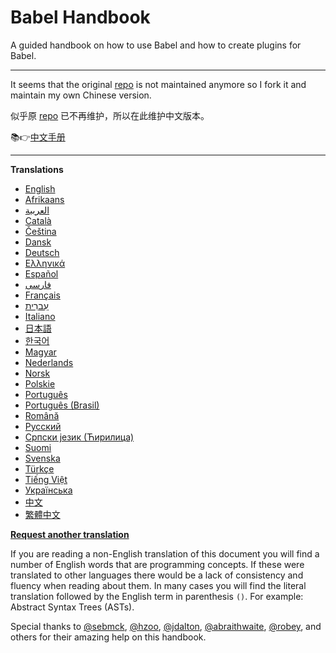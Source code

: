 # Babel Handbook

A guided handbook on how to use Babel and how to create plugins for Babel.

---

It seems that the original [repo](https://github.com/jamiebuilds/babel-handbook) is not maintained anymore so I fork it and maintain my own Chinese version.

似乎原 [repo](https://github.com/jamiebuilds/babel-handbook) 已不再维护，所以在此维护中文版本。

📚👉[中文手册](https://github.com/thejameskyle/babel-handbook/tree/master/translations/zh-Hans/user-handbook.md)

---

**Translations**

- [English](https://github.com/thejameskyle/babel-handbook/tree/master/translations/en/README.md)
- [Afrikaans](https://github.com/thejameskyle/babel-handbook/tree/master/translations/af/README.md)
- [العربية](https://github.com/thejameskyle/babel-handbook/tree/master/translations/ar/README.md)
- [Català](https://github.com/thejameskyle/babel-handbook/tree/master/translations/ca/README.md)
- [Čeština](https://github.com/thejameskyle/babel-handbook/tree/master/translations/cs/README.md)
- [Dansk](https://github.com/thejameskyle/babel-handbook/tree/master/translations/da/README.md)
- [Deutsch](https://github.com/thejameskyle/babel-handbook/tree/master/translations/de/README.md)
- [Ελληνικά](https://github.com/thejameskyle/babel-handbook/tree/master/translations/el/README.md)
- [Español](https://github.com/thejameskyle/babel-handbook/tree/master/translations/es-ES/README.md)
- [فارسی](https://github.com/thejameskyle/babel-handbook/tree/master/translations/fa-IR/README.md)
- [Français](https://github.com/thejameskyle/babel-handbook/tree/master/translations/fr/README.md)
- [עִברִית](https://github.com/thejameskyle/babel-handbotree/master/ok/translations/he/README.md)
- [Italiano](https://github.com/thejameskyle/babel-handbook/tree/master/translations/it/README.md)
- [日本語](https://github.com/thejameskyle/babel-handbook/tree/master/translations/ja/README.md)
- [한국어](https://github.com/thejameskyle/babel-handbook/tree/master/translations/ko/README.md)
- [Magyar](https://github.com/thejameskyle/babel-handbook/tree/master/translations/hu/README.md)
- [Nederlands](https://github.com/thejameskyle/babel-handbook/tree/master/translations/nl/README.md)
- [Norsk](https://github.com/thejameskyle/babel-handbook/tree/master/translations/no/README.md)
- [Polskie](https://github.com/thejameskyle/babel-handbook/tree/master/translations/pl/README.md)
- [Português](https://github.com/thejameskyle/babel-handbook/tree/master/translations/pt-PT/README.md)
- [Português (Brasil)](https://github.com/thejameskyle/babel-handbook/tree/master/translations/pt-BR/README.md)
- [Română](https://github.com/thejameskyle/babel-handbook/tree/master/translations/ro/README.md)
- [Русский](https://github.com/thejameskyle/babel-handbook/tree/master/translations/ru/README.md)
- [Српски језик (Ћирилица)](https://github.com/thejameskyle/babel-handbook/tree/master/translations/sr/README.md)
- [Suomi](https://github.com/thejameskyle/babel-handbook/tree/master/translations/fi/README.md)
- [Svenska](https://github.com/thejameskyle/babel-handbook/tree/master/translations/sv-SE/README.md)
- [Türkçe](https://github.com/thejameskyle/babel-handbook/tree/master/translations/tr/README.md)
- [Tiếng Việt](https://github.com/thejameskyle/babel-handbook/tree/master/translations/vi/README.md)
- [Українська](https://github.com/thejameskyle/babel-handbook/tree/master/translations/uk/README.md)
- [中文](https://github.com/thejameskyle/babel-handbook/tree/master/translations/zh-Hans/README.md)
- [繁體中文](https://github.com/thejameskyle/babel-handbook/tree/master/translations/zh-Hant/README.md)

**[Request another translation](https://github.com/thejameskyle/babel-plugin-handbook/issues/new?title=Translation%20Request:%20[Please%20enter%20language%20here]&body=I%20am%20able%20to%20translate%20this%20language%20[yes/no])**

If you are reading a non-English translation of this document you will find a
number of English words that are programming concepts. If these were translated
to other languages there would be a lack of consistency and fluency when reading
about them. In many cases you will find the literal translation followed by the
English term in parenthesis `()`. For example: Abstract Syntax Trees (ASTs).

Special thanks to [@sebmck](https://github.com/sebmck/),
[@hzoo](https://github.com/hzoo),
[@jdalton](https://github.com/jdalton),
[@abraithwaite](https://github.com/abraithwaite),
[@robey](https://github.com/robey), and others for their
amazing help on this handbook.
